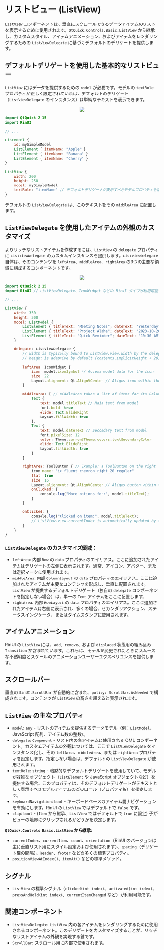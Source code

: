 # リストビュー (ListView)

`ListView` コンポーネントは、垂直にスクロールできるデータアイテムのリストを表示するために使用されます。`QtQuick.Controls.Basic.ListView` から継承し、カスタムスタイル、アイテムアニメーション、およびアイテムをレンダリングするための `ListViewDelegate` に基づくデフォルトのデリゲートを提供します。

## デフォルトデリゲートを使用した基本的なリストビュー

`ListView` にはデータを提供するための `model` が必要です。モデルの `textRole` プロパティが正しく設定されていれば、デフォルトのデリゲート（`ListViewDelegate` のインスタンス）は単純なテキストを表示できます。

<div align="center">
  <img src="/assets/images/ListAndCollections/ListView/listview-basic.png"> <!-- Placeholder: 画像パスは確認または作成が必要です -->
</div>

```qml
import QtQuick 2.15
import RinUI

// ...

ListModel {
    id: mySimpleModel
    ListElement { itemName: "Apple" }
    ListElement { itemName: "Banana" }
    ListElement { itemName: "Cherry" }
}

ListView {
    width: 200
    height: 250
    model: mySimpleModel
    textRole: "itemName" // デフォルトデリゲートが表示すべきモデルプロパティを指定します
}
```
デフォルトの `ListViewDelegate` は、このテキストをその `middleArea` に配置します。

## `ListViewDelegate` を使用したアイテムの外観のカスタマイズ

よりリッチなリストアイテムを作成するには、`ListView` の `delegate` プロパティに `ListViewDelegate` のカスタムインスタンスを提供します。`ListViewDelegate` 自体は、そのコンテンツを `leftArea`、`middleArea`、`rightArea` の3つの主要な領域に構成するコンポーネントです。

<div align="center">
  <img src="/assets/images/ListAndCollections/ListView/listview-custom-delegate.png"> <!-- Placeholder: 画像パスは確認または作成が必要です -->
</div>

```qml
import QtQuick 2.15
import RinUI // ListViewDelegate、IconWidget などの RinUI タイプが利用可能であることを確認します

// ...

ListView {
    width: 350
    height: 300
    model: ListModel {
        ListElement { titleText: "Meeting Notes"; dateText: "Yesterday"; iconSymbol: "ic_fluent_document_20_regular" }
        ListElement { titleText: "Project Alpha"; dateText: "2023-10-26"; iconSymbol: "ic_fluent_folder_20_regular" }
        ListElement { titleText: "Quick Reminder"; dateText: "10:30 AM"; iconSymbol: "ic_fluent_alert_20_regular" }
    }

    delegate: ListViewDelegate {
        // width is typically bound to ListView.view.width by the delegate itself
        // height is adaptive by default (contents.implicitHeight + 20)

        leftArea: IconWidget {
            icon: model.iconSymbol // Access model data for the icon
            size: 22
            Layout.alignment: Qt.AlignVCenter // Aligns icon within the Row of leftArea
        }

        middleArea: [ // middleArea takes a list of items for its ColumnLayout
            Text {
                text: model.titleText // Main text from model
                font.bold: true
                elide: Text.ElideRight
                Layout.fillWidth: true
            },
            Text {
                text: model.dateText // Secondary text from model
                font.pixelSize: 12
                color: Theme.currentTheme.colors.textSecondaryColor
                elide: Text.ElideRight
                Layout.fillWidth: true
            }
        ]

        rightArea: ToolButton { // Example: a ToolButton on the right
            icon.name: "ic_fluent_chevron_right_20_regular"
            flat: true
            size: 16
            Layout.alignment: Qt.AlignVCenter // Aligns button within the RowLayout of rightArea
            onClicked: {
                console.log("More options for:", model.titleText);
            }
        }

        onClicked: {
            console.log("Clicked on item:", model.titleText);
            // ListView.view.currentIndex is automatically updated by the delegate's default onClicked handler
        }
    }
}
```

### `ListViewDelegate` のカスタマイズ領域：
*   `leftArea`: 内部 `Row` の `data` プロパティのエイリアス。ここに追加されたアイテムはデリゲートの左側に表示されます。通常、アイコン、アバター、または選択マークに使用されます。
*   `middleArea`: 内部 `ColumnLayout` の `data` プロパティのエイリアス。ここに追加されたアイテムが主要なコンテンツを形成し、垂直に配置されます。`ListView` が提供するデフォルトデリゲート（独自の `delegate` コンポーネントを指定しない場合）は、単一の `Text` アイテムをここに配置します。
*   `rightArea`: 内部 `RowLayout` の `data` プロパティのエイリアス。ここに追加されたアイテムは右側に表示され、多くの場合、セカンダリアクション、ステータスインジケータ、またはタイムスタンプに使用されます。

## アイテムアニメーション

RinUI の `ListView` には、`add`、`remove`、および `displaced` 状態用の組み込み `Transition` が含まれています。これらは、モデルが変更されたときにスムーズな不透明度とスケールのアニメーションユーザーエクスペリエンスを提供します。

## スクロールバー

垂直の `RinUI.ScrollBar` が自動的に含まれ、`policy: ScrollBar.AsNeeded` で構成されます。コンテンツが `ListView` の高さを超えると表示されます。

## `ListView` の主なプロパティ

*   `model`: `any` - リストのアイテムを提供するデータモデル（例：`ListModel`、JavaScript 配列、アイテム数の整数）。
*   `delegate`: `Component` - リスト内の各アイテムに使用される QML コンポーネント。カスタムアイテムの外観については、ここで `ListViewDelegate` をインスタンス化し、その `leftArea`、`middleArea`、または `rightArea` プロパティを設定します。指定しない場合は、デフォルトの `ListViewDelegate` が使用されます。
*   `textRole`: `string` - 暗黙的なデフォルトデリゲートを使用していて、モデルが複雑なオブジェクト（`ListElement` や JavaScript オブジェクトなど）を提供する場合、このプロパティは、そのデフォルトデリゲートがテキストとして表示すべきモデルアイテムのどのロール（プロパティ名）を指定します。
*   `keyboardNavigation`: `bool` - キーボードベースのアイテム間ナビゲーションを有効にします。RinUI の `ListView` ではデフォルトで `false` です。
*   `clip`: `bool` - (`Item` から継承、`ListView` ではデフォルトで `true` に設定) 子がビューの境界にクリップされるかどうかを決定します。

**`QtQuick.Controls.Basic.ListView` から継承:**
*   `currentIndex`、`currentItem`、`count`、`orientation`（RinUI のバージョンは主に垂直リスト用にスタイル設定および使用されます）、`spacing`（デリゲート間の間隔）、`header`、`footer` などの多くの標準プロパティ。
*   `positionViewAtIndex()`、`itemAt()` などの標準メソッド。

## シグナル

*   `ListView` の標準シグナル（`clicked(int index)`、`activated(int index)`、`pressAndHold(int index)`、`currentItemChanged` など）が利用可能です。

## 関連コンポーネント
*   `ListViewDelegate`: `ListView` 内の各アイテムをレンダリングするために使用されるコンポーネント。このデリゲートをカスタマイズすることが、リッチなリストアイテムの外観を実現する鍵です。
*   `ScrollBar`: スクロール用に内部で使用されます。

```
